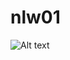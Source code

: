 # nlw01

![Alt text](https://github.com/schontz0310/nlw01/blob/master/readme/nlw01Maps.gif=100x330)
